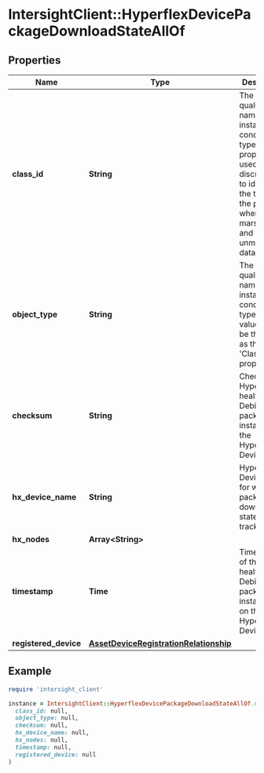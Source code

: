 # IntersightClient::HyperflexDevicePackageDownloadStateAllOf

## Properties

| Name | Type | Description | Notes |
| ---- | ---- | ----------- | ----- |
| **class_id** | **String** | The fully-qualified name of the instantiated, concrete type. This property is used as a discriminator to identify the type of the payload when marshaling and unmarshaling data. | [default to &#39;hyperflex.DevicePackageDownloadState&#39;] |
| **object_type** | **String** | The fully-qualified name of the instantiated, concrete type. The value should be the same as the &#39;ClassId&#39; property. | [default to &#39;hyperflex.DevicePackageDownloadState&#39;] |
| **checksum** | **String** | Checksum of HyperFlex health check Debian package installed on the HyperFlex Device. | [optional] |
| **hx_device_name** | **String** | HyperFlex Device Name for which the package download state is tracked. | [optional][readonly] |
| **hx_nodes** | **Array&lt;String&gt;** |  | [optional] |
| **timestamp** | **Time** | Timestamp of the last health check Debian package installation on the HyperFlex Device. | [optional] |
| **registered_device** | [**AssetDeviceRegistrationRelationship**](AssetDeviceRegistrationRelationship.md) |  | [optional] |

## Example

```ruby
require 'intersight_client'

instance = IntersightClient::HyperflexDevicePackageDownloadStateAllOf.new(
  class_id: null,
  object_type: null,
  checksum: null,
  hx_device_name: null,
  hx_nodes: null,
  timestamp: null,
  registered_device: null
)
```

